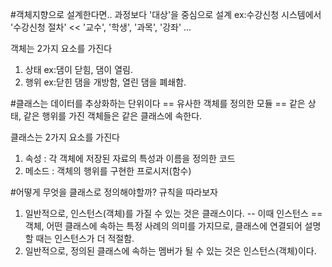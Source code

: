 #객체지향으로 설계한다면.. 과정보다 '대상'을 중심으로 설계 ex:수강신청 시스템에서 '수강신청 절차' << '교수', '학생', '과목', '강좌' ...

객체는 2가지 요소를 가진다
1. 상태 ex:댐이 닫힘, 댐이 열림.
2. 행위 ex:닫힌 댐을 개방함, 열린 댐을 폐쇄함.

#클래스는 데이터를 추상화하는 단위이다
== 유사한 객체를 정의한 모듈 == 같은 상태, 같은 행위를 가진 객체들은 같은 클래스에 속한다.

클래스는 2가지 요소를 가진다
1. 속성  : 각 객체에 저장된 자료의 특성과 이름을 정의한 코드
2. 메소드 : 객체의 행위를 구현한 프로시저(함수)

#어떻게 무엇을 클래스로 정의해야할까? 규칙을 따라보자
1. 일반적으로, 인스턴스(객체)를 가질 수 있는 것은 클래스이다. -- 이때 인스턴스 == 객체, 어떤 클래스에 속하는 특정 사례의 의미를 가지므로, 클래스에 연결되어 설명할 때는 인스턴스가 더 적절함.
2. 일반적으로, 정의된 클래스에 속하는 멤버가 될 수 있는 것은 인스턴스(객체)이다.
